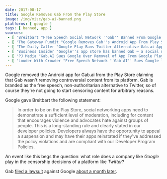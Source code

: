 ```yaml
---
date: 2017-08-17
title: Google Removes Gab From the Play Store
image: /img/misc/gab-ai-banned.png
platforms: [ google ]
tags: [ banned, app ]
sources:
 - [ 'Breitbart "Free Speech Social Network ''Gab'' Banned From Google Play Store" by Charlie Nash', 'https://www.breitbart.com/tech/2017/08/17/free-speech-social-network-gab-banned-google-play-store/' ]
 - [ 'The Gateway Pundit "Google Removes Gab''s Android App From Play Store Over ''Hate Speech''" by Joshua Caplan', 'https://www.thegatewaypundit.com/2017/08/google-removes-gabs-android-app-google-play-store-hate-speech/' ]
 - [ 'The Daily Caller "Google Play Bans Twitter Alternative Gab.ai App Over ''Hate Speech''" by Ian Miles Cheong', 'https://dailycaller.com/2017/08/17/google-play-bans-twitter-alternative-gab-ai-app-over-hate-speech/' ]
 - [ 'Business Insider "Google''s app store has banned Gab — a social network popular with the far-right — for ''hate speech''" by Rob Price', 'https://www.businessinsider.com/google-app-store-gab-ban-hate-speech-2017-8?IR=T' ]
 - [ 'PJ Media "Gab.AI Sues Google Over Removal of App From Google Play Store" by Tom Parker', 'https://pjmedia.com/trending/2017/09/18/gab-ai-sues-google-removal-app-google-play-store/' ]
 - [ 'Louder With Crowder "Free Speech Network ''Gab AI'' Sues Google for Removing App from Play Store" by Kacie Burnett', 'https://www.louderwithcrowder.com/gabai-sues-google/' ]
---
```


Google removed the Android app for Gab.ai from the Play Store claiming that Gab wasn't removing controversial content from its platform.
Gab is branded as the free speech, non-authoritarian alternative to Twitter, so of course they're not going to start censoring content for arbitrary reasons.

Google gave Breitbart the following statement:
> In order to be on the Play Store, social networking apps need to demonstrate a sufficient level of moderation, including for content that encourages violence and advocates hate against groups of people.
> This is a long-standing rule and clearly stated in our developer policies.
> Developers always have the opportunity to appeal a suspension and may have their apps reinstated if they've addressed the policy violations and are compliant with our Developer Program Policies.

An event like this begs the question: what role does a company like _Google_ play in the censorship decisions of a platform like _Twitter_?

Gab [filed a lawsuit](https://www.louderwithcrowder.com/gabai-sues-google/) against Google [about a month later](https://pjmedia.com/trending/2017/09/18/gab-ai-sues-google-removal-app-google-play-store/).
